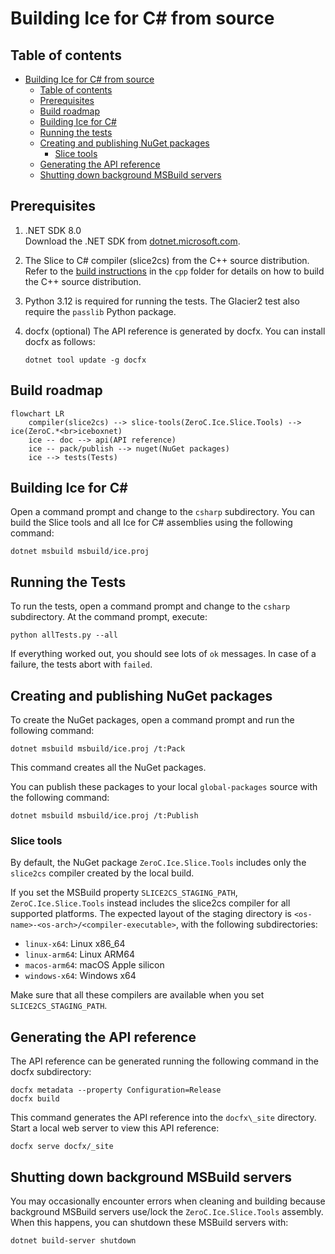 # Building Ice for C# from source

## Table of contents

- [Building Ice for C# from source](#building-ice-for-c-from-source)
  - [Table of contents](#table-of-contents)
  - [Prerequisites](#prerequisites)
  - [Build roadmap](#build-roadmap)
  - [Building Ice for C#](#building-ice-for-c)
  - [Running the tests](#running-the-tests)
  - [Creating and publishing NuGet packages](#creating-and-publishing-nuget-packages)
    - [Slice tools](#slice-tools)
  - [Generating the API reference](#generating-the-api-reference)
  - [Shutting down background MSBuild servers](#shutting-down-background-msbuild-servers)

## Prerequisites

1. .NET SDK 8.0 \
   Download the .NET SDK from [dotnet.microsoft.com](https://dotnet.microsoft.com/en-us/download/dotnet).

2. The Slice to C# compiler (slice2cs) from the C++ source distribution. \
   Refer to the [build instructions](../cpp/BUILDING.md) in the `cpp` folder for details on how to build the C++ source
   distribution.

3. Python 3.12 is required for running the tests. The Glacier2 test also require the `passlib` Python package.

4. docfx (optional)
   The  API reference is generated by docfx. You can install docfx as follows:

   ```shell
   dotnet tool update -g docfx
   ```

## Build roadmap

```mermaid
flowchart LR
    compiler(slice2cs) --> slice-tools(ZeroC.Ice.Slice.Tools) --> ice(ZeroC.*<br>iceboxnet)
    ice -- doc --> api(API reference)
    ice -- pack/publish --> nuget(NuGet packages)
    ice --> tests(Tests)
```

## Building Ice for C\#

Open a command prompt and change to the `csharp` subdirectory. You can build the Slice tools and all Ice for C# assemblies
using the following command:

```shell
dotnet msbuild msbuild/ice.proj
```

## Running the Tests

To run the tests, open a command prompt and change to the `csharp` subdirectory. At the command prompt, execute:

```shell
python allTests.py --all
```

If everything worked out, you should see lots of `ok` messages. In case of a failure, the tests abort with `failed`.

## Creating and publishing NuGet packages

To create the NuGet packages, open a command prompt and run the following command:

```shell
dotnet msbuild msbuild/ice.proj /t:Pack
```

This command creates all the NuGet packages.

You can publish these packages to your local `global-packages` source with the following command:

```shell
dotnet msbuild msbuild/ice.proj /t:Publish
```

### Slice tools

By default, the NuGet package `ZeroC.Ice.Slice.Tools` includes only the `slice2cs` compiler created by the local build.

If you set the MSBuild property `SLICE2CS_STAGING_PATH`, `ZeroC.Ice.Slice.Tools` instead includes the slice2cs compiler
for all supported platforms. The expected layout of the staging directory is `<os-name>-<os-arch>/<compiler-executable>`,
with the following subdirectories:

- `linux-x64`: Linux x86_64
- `linux-arm64`: Linux ARM64
- `macos-arm64`: macOS Apple silicon
- `windows-x64`: Windows x64

Make sure that all these compilers are available when you set `SLICE2CS_STAGING_PATH`.

## Generating the API reference

The API reference can be generated running the following command in the docfx subdirectory:

```shell
docfx metadata --property Configuration=Release
docfx build
```

This command generates the API reference into the `docfx\_site` directory. Start a local web server to view this API reference:

```shell
docfx serve docfx/_site
```

## Shutting down background MSBuild servers

You may occasionally encounter errors when cleaning and building because background MSBuild servers use/lock the
`ZeroC.Ice.Slice.Tools` assembly. When this happens, you can shutdown these MSBuild servers with:

```shell
dotnet build-server shutdown
```
